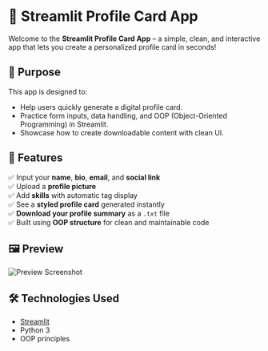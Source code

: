 # 👤 Streamlit Profile Card App

Welcome to the **Streamlit Profile Card App** – a simple, clean, and interactive app that lets you create a personalized profile card in seconds!

## 🚀 Purpose

This app is designed to:
- Help users quickly generate a digital profile card.
- Practice form inputs, data handling, and OOP (Object-Oriented Programming) in Streamlit.
- Showcase how to create downloadable content with clean UI.

## 🎨 Features

✅ Input your **name**, **bio**, **email**, and **social link**  
✅ Upload a **profile picture**  
✅ Add **skills** with automatic tag display  
✅ See a **styled profile card** generated instantly  
✅ **Download your profile summary** as a `.txt` file  
✅ Built using **OOP structure** for clean and maintainable code

## 🖼️ Preview

![Preview Screenshot](screenshot.png) <!-- Replace with actual screenshot if you have -->

## 🛠️ Technologies Used

- [Streamlit](https://streamlit.io/)
- Python 3
- OOP principles
